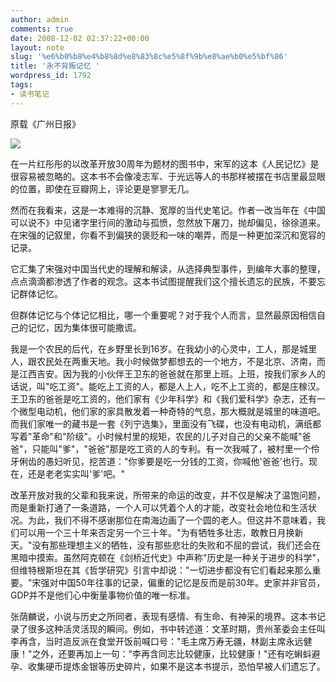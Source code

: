 ```yaml
---
author: admin
comments: true
date: 2008-12-02 02:37:22+00:00
layout: note
slug: '%e6%b0%b8%e4%b8%8d%e8%83%8c%e5%8f%9b%e8%ae%b0%e5%bf%86'
title: '永不背叛记忆 '
wordpress_id: 1792
tags:
- 读书笔记
---
```


原载《广州日报》 

[![](http://otho.douban.com/lpic/s3183309.jpg)](http://www.douban.com/subject/3106559/?i=0)

在一片红彤彤的以改革开放30周年为题材的图书中，宋军的这本《人民记忆》是很容易被忽略的。这本书不会像凌志军、于光远等人的书那样被摆在书店里最显眼的位置，即使在豆瓣网上，评论更是寥寥无几。 

然而在我看来，这是一本难得的沉静、宽厚的当代史笔记。作者一改当年在《中国可以说不》中见诸字里行间的激动与孤愤，忽然放下屠刀，抛却偏见，徐徐道来。在宋强的记叙里，你看不到偏狭的褒贬和一味的嘲弄，而是一种更加深沉和宽容的记录。 

它汇集了宋强对中国当代史的理解和解读，从选择典型事件，到编年大事的整理，点点滴滴都渗透了作者的观念。这本书试图提醒我们这个擅长遗忘的民族，不要忘记群体记忆。 

但群体记忆与个体记忆相比，哪一个重要呢？对于我个人而言，显然最原因相信自己的记忆，因为集体很可能撒谎。 

我是一个农民的后代，在乡野里长到16岁。在我幼小的心灵中，工人，那是城里人，跟农民处在两重天地。我小时候做梦都想去的一个地方，不是北京、济南，而是江西吉安。因为我的小伙伴王卫东的爸爸就在那里上班。上班，按我们家乡人的话说，叫"吃工资"。能吃上工资的人，都是人上人，吃不上工资的，都是庄稼汉。王卫东的爸爸是吃工资的，他们家有《少年科学》和《我们爱科学》杂志，还有一个微型电动机，他们家的家具散发着一种奇特的气息，那大概就是城里的味道吧。而我们家唯一的藏书是一套《列宁选集》，里面没有飞碟，也没有电动机，满纸都写着"革命"和"阶级"。小时候村里的规矩，农民的儿子对自己的父亲不能喊"爸爸"，只能叫"爹"，"爸爸"那是吃工资的人的专利。有一次我喊了，被村里一个伶牙俐齿的愚妇听见，挖苦道："你爹要是吃一分钱的工资，你喊他'爸爸'也行。现在，还是老老实实叫'爹'吧。" 

改革开放对我的父辈和我来说，所带来的命运的改变，并不仅是解决了温饱问题，而是重新打通了一条道路，一个人可以凭着个人的才能，改变社会地位和生活状况。为此，我们不得不感谢那位在南海边画了一个圆的老人。但这并不意味着，我们可以用一个三十年来否定另一个三十年。"为有牺牲多壮志，敢教日月换新天。"没有那些理想主义的牺牲，没有那些悲壮的失败和不屈的尝试，我们还会在黑暗中摸索。虽然阿克顿在《剑桥近代史》中声称"历史是一种关于进步的科学"，但维特根斯坦在其《哲学研究》引言中却说："一切进步都没有它们看起来那么重要。"宋强对中国50年往事的记录，偏重的记忆是反而是前30年。史家并非官员， GDP并不是他们心中衡量事物价值的唯一标准。 

张荫麟说，小说与历史之所同者，表现有感情、有生命、有神采的境界。这本书记录了很多这种活灵活现的瞬间。例如，书中转述道：文革时期，贵州革委会主任叫李再含，当时造反派在食堂开饭前喊口号："毛主席万寿无疆，林副主席永远健康！"之外，还要再加上一句："李再含同志比较健康，比较健康！"还有吃蝌蚪避孕、收集硬币提炼金银等历史碎片，如果不是这本书提示，恐怕早被人们遗忘了。
